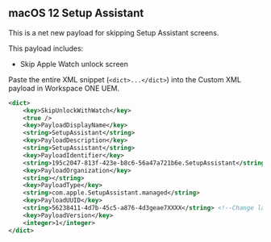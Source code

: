## macOS 12 Setup Assistant ##

This is a net new payload for skipping Setup Assistant screens.

This payload includes:
* Skip Apple Watch unlock screen

Paste the entire XML snippet (`<dict>...</dict>`) into the Custom XML payload in Workspace ONE UEM.

```xml
<dict>
    <key>SkipUnlockWithWatch</key>
    <true />
    <key>PayloadDisplayName</key>
    <string>SetupAssistant</string>
    <key>PayloadDescription</key>
    <string>SetupAssistant</string>
    <key>PayloadIdentifier</key>
    <string>195c2047-813f-423e-b8c6-56a47a721b6e.SetupAssistant</string>
    <key>PayloadOrganization</key>
    <string></string>
    <key>PayloadType</key>
    <string>com.apple.SetupAssistant.managed</string>
    <key>PayloadUUID</key>
    <string>56238411-4d7b-45c5-a876-4d3geae7XXXX</string> <!--Change last four values XXXX to random alphanumeric characters-->
    <key>PayloadVersion</key>
    <integer>1</integer>
</dict>
```
